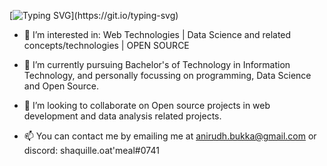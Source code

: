 [![Typing SVG](https://readme-typing-svg.herokuapp.com/?lines=Hi+👋,+I+am+Anirudh;From+Hyderabad,+India.)](https://git.io/typing-svg)

- 👀 I’m interested in:
     Web Technologies |
     Data Science and related concepts/technologies |
     OPEN SOURCE
     
- 🌱 I’m currently pursuing Bachelor's of Technology in Information Technology, and personally focussing on programming, Data Science and Open Source.
- 💞️ I’m looking to collaborate on Open source projects in web development and data analysis related projects.
- 📫 You can contact me by emailing me at anirudh.bukka@gmail.com or discord: shaquille.oat'meal#0741

<!---
anirudh-bukka/anirudh-bukka is a ✨ special ✨ repository because its `README.md` (this file) appears on your GitHub profile.
You can click the Preview link to take a look at your changes.
--->
